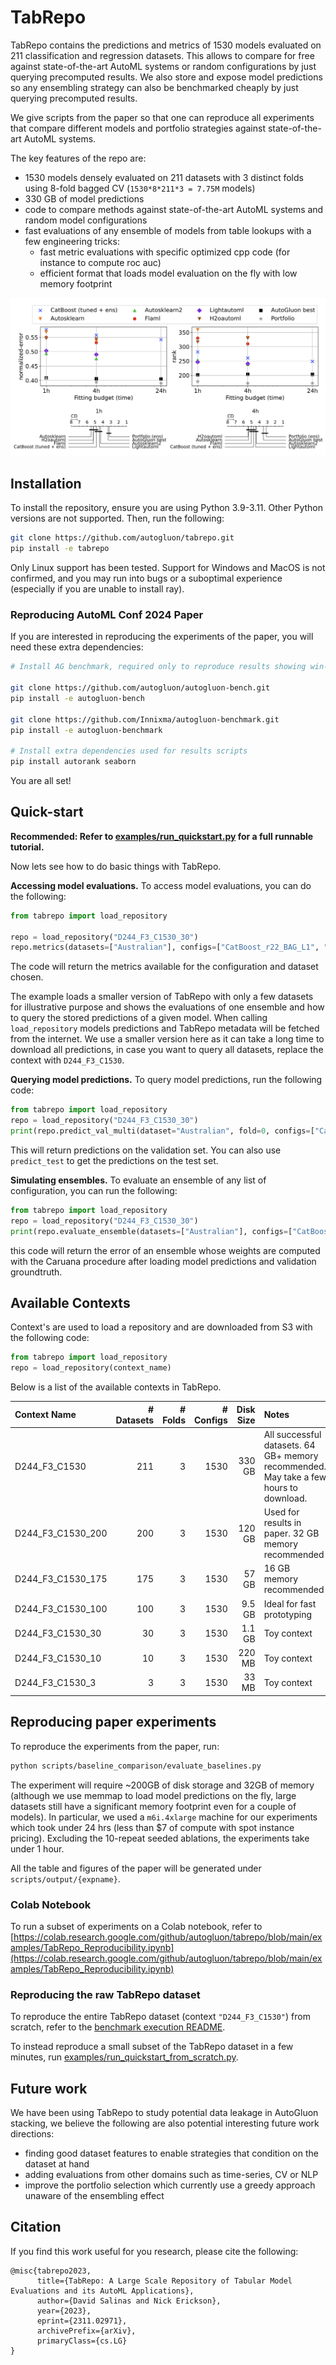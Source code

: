 # TabRepo

TabRepo contains the predictions and metrics of 1530 models evaluated on 211 classification and regression datasets. 
This allows to compare for free against state-of-the-art AutoML systems or random configurations by just querying 
precomputed results. We also store and expose model predictions so any ensembling strategy can also be benchmarked 
cheaply by just querying precomputed results.

We give scripts from the paper so that one can reproduce all experiments that compare different models and portfolio
strategies against state-of-the-art AutoML systems.

The key features of the repo are:
* 1530 models densely evaluated on 211 datasets with 3 distinct folds using 8-fold bagged CV (`1530*8*211*3 = 7.75M` models)
* 330 GB of model predictions
* code to compare methods against state-of-the-art AutoML systems and random model configurations
* fast evaluations of any ensemble of models from table lookups with a few engineering tricks:
  * fast metric evaluations with specific optimized cpp code (for instance to compute roc auc)
  * efficient format that loads model evaluation on the fly with low memory footprint

![paper-figure.png](data/paper-figure.png)

 
## Installation

To install the repository, ensure you are using Python 3.9-3.11. Other Python versions are not supported. Then, run the following:

```bash
git clone https://github.com/autogluon/tabrepo.git
pip install -e tabrepo
```

Only Linux support has been tested. Support for Windows and MacOS is not confirmed, and you may run into bugs or a suboptimal experience (especially if you are unable to install ray).

### Reproducing AutoML Conf 2024 Paper

If you are interested in reproducing the experiments of the paper, you will need these extra dependencies:

```bash
# Install AG benchmark, required only to reproduce results showing win-rate tables

git clone https://github.com/autogluon/autogluon-bench.git
pip install -e autogluon-bench

git clone https://github.com/Innixma/autogluon-benchmark.git
pip install -e autogluon-benchmark

# Install extra dependencies used for results scripts
pip install autorank seaborn
```

You are all set!

## Quick-start

**Recommended: Refer to [examples/run_quickstart.py](examples/run_quickstart.py) for a full runnable tutorial.**

Now lets see how to do basic things with TabRepo.

**Accessing model evaluations.** To access model evaluations, you can do the following:

```python
from tabrepo import load_repository

repo = load_repository("D244_F3_C1530_30")
repo.metrics(datasets=["Australian"], configs=["CatBoost_r22_BAG_L1", "RandomForest_r12_BAG_L1"])
```

The code will return the metrics available for the configuration and dataset chosen. 

The example loads a smaller version of TabRepo with only a few datasets for illustrative purpose and shows
the evaluations of one ensemble and how to query the stored predictions of a given model.
When calling `load_repository` models predictions and TabRepo metadata will be fetched from the internet. We use a smaller version 
here as it can take a long time to download all predictions, in case you want to query all datasets, replace the context
with `D244_F3_C1530`.


**Querying model predictions.**
To query model predictions, run the following code:
```python
from tabrepo import load_repository
repo = load_repository("D244_F3_C1530_30")
print(repo.predict_val_multi(dataset="Australian", fold=0, configs=["CatBoost_r22_BAG_L1", "RandomForest_r12_BAG_L1"]))
```

This will return predictions on the validation set. 
You can also use `predict_test` to get the predictions on the test set.

**Simulating ensembles.**
To evaluate an ensemble of any list of configuration, you can run the following:
```python
from tabrepo import load_repository
repo = load_repository("D244_F3_C1530_30")
print(repo.evaluate_ensemble(datasets=["Australian"], configs=["CatBoost_r22_BAG_L1", "RandomForest_r12_BAG_L1"]))
```

this code will return the error of an ensemble whose weights are computed with the Caruana procedure after loading model
predictions and validation groundtruth.

## Available Contexts

Context's are used to load a repository and are downloaded from S3 with the following code:

```python
from tabrepo import load_repository
repo = load_repository(context_name)
```

Below is a list of the available contexts in TabRepo.

| Context Name      | # Datasets | # Folds | # Configs | Disk Size | Notes                                                                                 |
|:------------------|-----------:|--------:|----------:|----------:|:--------------------------------------------------------------------------------------|
| D244_F3_C1530     |        211 |       3 |      1530 |    330 GB | All successful datasets. 64 GB+ memory recommended. May take a few hours to download. |
| D244_F3_C1530_200 |        200 |       3 |      1530 |    120 GB | Used for results in paper. 32 GB memory recommended                                   |
| D244_F3_C1530_175 |        175 |       3 |      1530 |     57 GB | 16 GB memory recommended                                                              |
| D244_F3_C1530_100 |        100 |       3 |      1530 |    9.5 GB | Ideal for fast prototyping                                                            |
| D244_F3_C1530_30  |         30 |       3 |      1530 |    1.1 GB | Toy context                                                                           |
| D244_F3_C1530_10  |         10 |       3 |      1530 |    220 MB | Toy context                                                                           |
| D244_F3_C1530_3   |          3 |       3 |      1530 |     33 MB | Toy context                                                                           |


## Reproducing paper experiments

To reproduce the experiments from the paper, run:

```bash
python scripts/baseline_comparison/evaluate_baselines.py
```

The experiment will require ~200GB of disk storage and 32GB of memory (although we use memmap to load model predictions
on the fly, large datasets still have a significant memory footprint even for a couple of models). In particular, we
used a `m6i.4xlarge` machine for our experiments which took under 24 hrs (less than $7 of compute with spot instance pricing).
Excluding the 10-repeat seeded ablations, the experiments take under 1 hour.

All the table and figures of the paper will be generated under `scripts/output/{expname}`.

### Colab Notebook

To run a subset of experiments on a Colab notebook, refer to [https://colab.research.google.com/github/autogluon/tabrepo/blob/main/examples/TabRepo_Reproducibility.ipynb](https://colab.research.google.com/github/autogluon/tabrepo/blob/main/examples/TabRepo_Reproducibility.ipynb)

### Reproducing the raw TabRepo dataset

To reproduce the entire TabRepo dataset (context `"D244_F3_C1530"`) from scratch, refer to the [benchmark execution README](scripts/execute_benchmarks/README.md).

To instead reproduce a small subset of the TabRepo dataset in a few minutes, run [examples/run_quickstart_from_scratch.py](examples/run_quickstart_from_scratch.py).

## Future work

We have been using TabRepo to study potential data leakage in AutoGluon stacking, we believe the following are also 
potential interesting future work directions:

* finding good dataset features to enable strategies that condition on the dataset at hand
* adding evaluations from other domains such as time-series, CV or NLP
* improve the portfolio selection which currently use a greedy approach unaware of the ensembling effect

## Citation

If you find this work useful for you research, please cite the following:
```
@misc{tabrepo2023,
      title={TabRepo: A Large Scale Repository of Tabular Model Evaluations and its AutoML Applications}, 
      author={David Salinas and Nick Erickson},
      year={2023},
      eprint={2311.02971},
      archivePrefix={arXiv},
      primaryClass={cs.LG}
}
```
